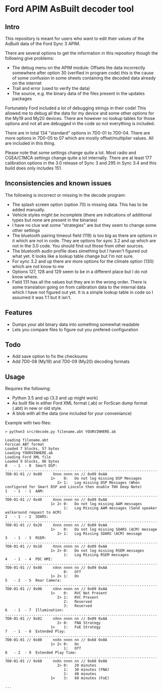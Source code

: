 # Ford APIM AsBuilt decoder tool
## Intro
This repository is meant for users who want to edit their values of the AsBuilt data of the Ford Sync 3 APIM.

There are several options to get the information in this repository though the following give problems:

- The debug menu on the APIM module: Offsets the data incorrectly somewhere after option 30 (verified in program code) this is the cause of some confusion in some sheets containing the decoded data already on the internet
- Trail and error (used to verify the data)
- The source, e.g. the binary data of the files present in the updates packages

Fortunately Ford included a lot of debugging strings in their code! This allowed me to debug all the data for my device and some other options for the My19 and My20 devices. There are however no lookup tables for those options and not all are debugged in the code so not everything is included.

There are in total 134 "standard" options in 7D0-01 to 7D0-04. There are more options in 7D0-05 to 07 which are mostly offset/multiplier values. All are included in this thing.

Please note that some settings change quite a lot. Most radio and CGEA/C1MCA settings change quite a lot internally. There are at least 177 calibration options in the 3.0 release of Sync 3 and 295 in Sync 3.4 and this build does only includes 151.

## Inconsistencies and known issues
The following is incorrect or missing in the decode program:
- The splash screen option (option 70) is missing data. This has to be added manually.
- Vehicle styles might be incomplete (there are indications of additional types but none are present in the binaries)
- I have no clue wat some "strategies" are but they seem to change some other settings
- The bluetooth pairing timeout field (119) is too big as there are options in it which are not in code. They are options for sync 3.2 and up which are not in the 3.0 code. You should find out those from other sources.
- The bluetooth audio profile does simething but I haven't figured out what yet. It looks like a lookup table change but I'm not sure.
- For sync 3.2 and up there are more options for the climate option (130) which are not know to me
- Options 127, 128 and 129 seem to be in a different place but I do not know where.
- Field 131 has all the values but they are in the wrong order. There is some translation going on from calibration data to the internal data which I have not figured out yet. It is a simple lookup table in code so I assumed it was 1:1 but it isn't.

## Features
- Dumps your abt binary data into something somewhat readable
- Lets you compare files to figure out you prefered configuration

## Todo
- Add save option to fix the checksums
- Add 7D0-08 (My19) and 7D0-09 (My20) decoding formats

## Usage
Requires the following:
- Python 3.5 and up (3.3 and up might work)
- As built file in either Ford XML format (.ab) or ForScan dump format (.abt) in new or old style.
- A blob with all the data (one included for your conveniance)

Example with two files:
```
> python3 src/decode.py filename.abt YOURVINHERE.ab

Loading filename.abt
Forscan ABT format
Loaded 7 blocks, 57 bytes
Loading YOURVINHERE.ab
Loading Ford XML file
Loaded 9 blocks, 86 bytes
0   - 1  - 0  Smart DSP:  ....................................................................................... 7D0-01-01 // 0x80     Xnnn nnnn nn // 0x09 0xAA
                     1>    0:   Do not log missing DSP Messages
                        2> 1:   Log missing DSP Messages (When configured for Smart DSP and Lincoln then enable THX Deep Note)
1   - 1  - 1  AAM:  ............................................................................................. 7D0-01-01 // 0x40     Xnnn nnnn nn // 0x09 0xAA
                     1> 2> 0:   Do not log missing AAM messages
                           1:   Log Missing AAM messages (Send speaker walkaround request to ACM)
2   - 1  - 2  SDARS:  ........................................................................................... 7D0-01-01 // 0x20     Xnnn nnnn nn // 0x09 0xAA
                     1>    0:   Do not log missing SDARS (ACM) message
                        2> 1:   Log Missing SDARS (ACM) message
3   - 1  - 3  RSEM:  ............................................................................................ 7D0-01-01 // 0x10     Xnnn nnnn nn // 0x09 0xAA
                     1> 2> 0:   Do not log missing RSEM messages
                           1:   Log Missing RSEM messages
4   - 1  - 4  PDC HMI:  ......................................................................................... 7D0-01-01 // 0x08     nXnn nnnn nn // 0x09 0xAA
                           0:   Off
                     1> 2> 1:   On
5   - 2  - 5  Rear Camera:  ..................................................................................... 7D0-01-01 // 0x06     nXnn nnnn nn // 0x09 0xAA
                     1>    0:   RVC Not Present
                        2> 1:   RVC Present
                           2:   Reserved
                           3:   Reserved
6   - 1  - 7  Illumination:  .................................................................................... 7D0-01-01 // 0x01     nXnn nnnn nn // 0x09 0xAA
                        2> 0:   FNA Strategy
                     1>    1:   FoE Strategy
7   - 1  - 8  Extended Play:  ................................................................................... 7D0-01-01 // 0x80     nnXn nnnn nn // 0x68 0x0A
                     1> 2> 0:   On
                           1:   Off
8   - 2  - 9  Extended Play Time:  .............................................................................. 7D0-01-01 // 0x60     nnXn nnnn nn // 0x68 0x0A
                        2> 0:   20 minutes
                           1:   30 minutes (FNA)
                           2:   40 minutes
                     1>    3:   60 minutes (FoE)

...
```


